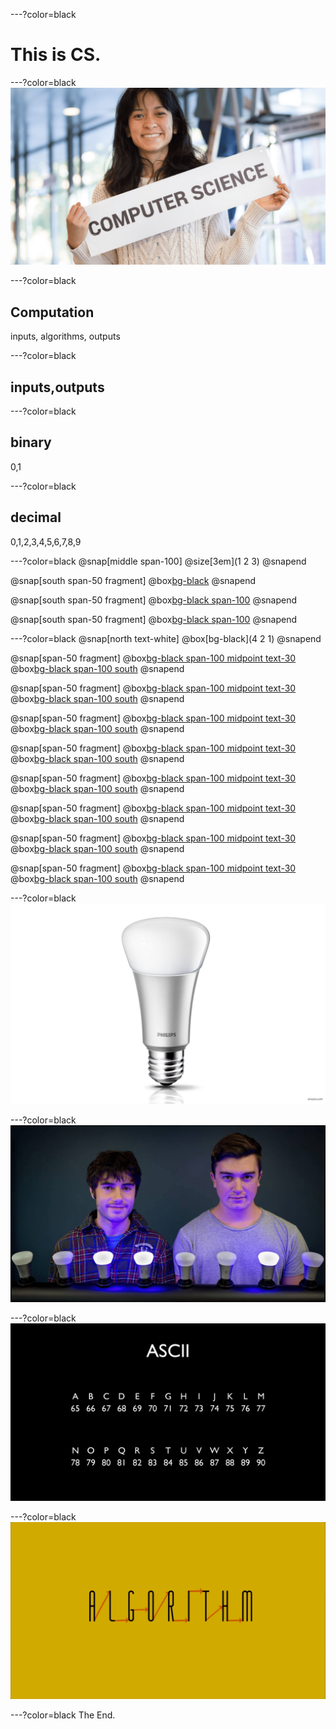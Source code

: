 ---?color=black
# This is CS.

---?color=black
![](assets/CS_bg.png)

---?color=black
## Computation
inputs, algorithms, outputs

---?color=black
## inputs,outputs

---?color=black
## binary
0,1

---?color=black
## decimal
0,1,2,3,4,5,6,7,8,9

---?color=black
@snap[middle span-100]
@size[3em](1   2   3)
@snapend

@snap[south span-50 fragment]
@box[bg-black](100x1+10x2+1x3)
@snapend

@snap[south span-50 fragment]
@box[bg-black span-100](100+20+3)
@snapend

@snap[south span-50 fragment]
@box[bg-black span-100](123)
@snapend

---?color=black
@snap[north text-white]
@box[bg-black](4  2  1)
@snapend

@snap[span-50 fragment]
@box[bg-black span-100 midpoint text-30](000)
@box[bg-black span-100 south](0)
@snapend

@snap[span-50 fragment]
@box[bg-black span-100 midpoint text-30](001)
@box[bg-black span-100 south](1)
@snapend

@snap[span-50 fragment]
@box[bg-black span-100 midpoint text-30](010)
@box[bg-black span-100 south](2)
@snapend

@snap[span-50 fragment]
@box[bg-black span-100 midpoint text-30](011)
@box[bg-black span-100 south](3)
@snapend

@snap[span-50 fragment]
@box[bg-black span-100 midpoint text-30](100)
@box[bg-black span-100 south](4)
@snapend

@snap[span-50 fragment]
@box[bg-black span-100 midpoint text-30](101)
@box[bg-black span-100 south](5)
@snapend

@snap[span-50 fragment]
@box[bg-black span-100 midpoint text-30](110)
@box[bg-black span-100 south](6)
@snapend

@snap[span-50 fragment]
@box[bg-black span-100 midpoint text-30](111)
@box[bg-black span-100 south](7)
@snapend

---?color=black
![](assets/bulb.png)

---?color=black
![](assets/00110010.png)

---?color=black
![](assets/ASCII.png)

---?color=black
![](assets/Algorithm.png)

---?color=black
The End.
